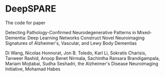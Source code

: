 # DeepSPARE

The code for paper

Detecting Pathology-Confirmed Neurodegenerative Patterns in Mixed-Dementia: Deep Learning Networks Construct Novel Neuroimaging Signatures of Alzheimer's, Vascular, and Lewy Body Dementias 

Di Wang, Nicolas Honnorat, Jon B. Toledo, Karl Li, Sokratis Charisis, Tanweer Rashid, Anoop Benet Nirmala, Sachintha Ransara Brandigampala, Mariam Mojtabai, Sudha Seshadri, the Alzheimer's Disease Neuroimaging Initiative, Mohamad Habes


